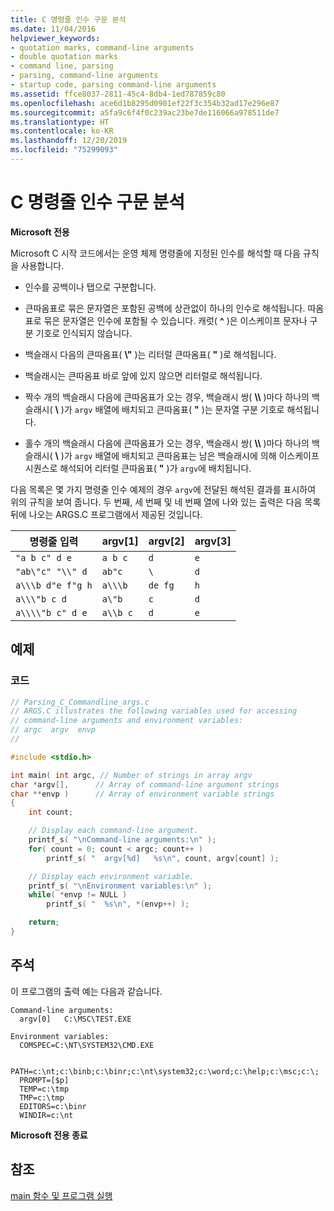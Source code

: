 ```yaml
---
title: C 명령줄 인수 구문 분석
ms.date: 11/04/2016
helpviewer_keywords:
- quotation marks, command-line arguments
- double quotation marks
- command line, parsing
- parsing, command-line arguments
- startup code, parsing command-line arguments
ms.assetid: ffce8037-2811-45c4-8db4-1ed787859c80
ms.openlocfilehash: ace6d1b8295d0901ef22f3c354b32ad17e296e87
ms.sourcegitcommit: a5fa9c6f4f0c239ac23be7de116066a978511de7
ms.translationtype: HT
ms.contentlocale: ko-KR
ms.lasthandoff: 12/20/2019
ms.locfileid: "75299093"
---
```

# <a name="parsing-c-command-line-arguments"></a>C 명령줄 인수 구문 분석

**Microsoft 전용**

Microsoft C 시작 코드에서는 운영 체제 명령줄에 지정된 인수를 해석할 때 다음 규칙을 사용합니다.

- 인수를 공백이나 탭으로 구분합니다.

- 큰따옴표로 묶은 문자열은 포함된 공백에 상관없이 하나의 인수로 해석됩니다. 따옴표로 묶은 문자열은 인수에 포함될 수 있습니다. 캐럿( **^** )은 이스케이프 문자나 구분 기호로 인식되지 않습니다.

- 백슬래시 다음의 큰따옴표( **\\"** )는 리터럴 큰따옴표( **"** )로 해석됩니다.

- 백슬래시는 큰따옴표 바로 앞에 있지 않으면 리터럴로 해석됩니다.

- 짝수 개의 백슬래시 다음에 큰따옴표가 오는 경우, 백슬래시 쌍( **\\\\** )마다 하나의 백슬래시( **\\** )가 `argv` 배열에 배치되고 큰따옴표( **"** )는 문자열 구분 기호로 해석됩니다.

- 홀수 개의 백슬래시 다음에 큰따옴표가 오는 경우, 백슬래시 쌍( **\\\\** )마다 하나의 백슬래시( **\\** )가 `argv` 배열에 배치되고 큰따옴표는 남은 백슬래시에 의해 이스케이프 시퀀스로 해석되어 리터럴 큰따옴표( **"** )가 `argv`에 배치됩니다.

다음 목록은 몇 가지 명령줄 인수 예제의 경우 `argv`에 전달된 해석된 결과를 표시하여 위의 규칙을 보여 줍니다. 두 번째, 세 번째 및 네 번째 열에 나와 있는 출력은 다음 목록 뒤에 나오는 ARGS.C 프로그램에서 제공된 것입니다.

|명령줄 입력|argv[1]|argv[2]|argv[3]|
|-------------------------|---------------|---------------|---------------|
|`"a b c" d e`|`a b c`|`d`|`e`|
|`"ab\"c" "\\" d`|`ab"c`|`\`|`d`|
|`a\\\b d"e f"g h`|`a\\\b`|`de fg`|`h`|
|`a\\\"b c d`|`a\"b`|`c`|`d`|
|`a\\\\"b c" d e`|`a\\b c`|`d`|`e`|

## <a name="example"></a>예제

### <a name="code"></a>코드

```c
// Parsing_C_Commandline_args.c
// ARGS.C illustrates the following variables used for accessing
// command-line arguments and environment variables:
// argc  argv  envp
//

#include <stdio.h>

int main( int argc, // Number of strings in array argv
char *argv[],      // Array of command-line argument strings
char **envp )      // Array of environment variable strings
{
    int count;

    // Display each command-line argument.
    printf_s( "\nCommand-line arguments:\n" );
    for( count = 0; count < argc; count++ )
        printf_s( "  argv[%d]   %s\n", count, argv[count] );

    // Display each environment variable.
    printf_s( "\nEnvironment variables:\n" );
    while( *envp != NULL )
        printf_s( "  %s\n", *(envp++) );

    return;
}
```

## <a name="comments"></a>주석

이 프로그램의 출력 예는 다음과 같습니다.

```
Command-line arguments:
  argv[0]   C:\MSC\TEST.EXE

Environment variables:
  COMSPEC=C:\NT\SYSTEM32\CMD.EXE

  PATH=c:\nt;c:\binb;c:\binr;c:\nt\system32;c:\word;c:\help;c:\msc;c:\;
  PROMPT=[$p]
  TEMP=c:\tmp
  TMP=c:\tmp
  EDITORS=c:\binr
  WINDIR=c:\nt
```

**Microsoft 전용 종료**

## <a name="see-also"></a>참조

[main 함수 및 프로그램 실행](../c-language/main-function-and-program-execution.md)
